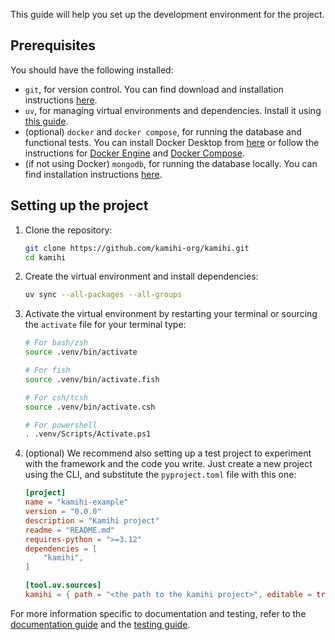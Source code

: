 This guide will help you set up the development environment for the project.

## Prerequisites

You should have the following installed:

- `git`, for version control. You can find download and installation instructions [here](https://git-scm.com/downloads).
- `uv`, for managing virtual environments and dependencies. Install it using [this guide](https://docs.astral.sh/uv/getting-started/installation/).
- (optional) `docker` and `docker compose`, for running the database and functional tests. You can install Docker Desktop from [here](https://docs.docker.com/desktop/) or follow the instructions for [Docker Engine](https://docs.docker.com/engine/install/) and [Docker Compose](https://docs.docker.com/compose/install/).
- (if not using Docker) `mongodb`, for running the database locally. You can find installation instructions [here](https://www.mongodb.com/docs/manual/installation/).

## Setting up the project

1. Clone the repository:
    ```bash
    git clone https://github.com/kamihi-org/kamihi.git
    cd kamihi
    ```
2. Create the virtual environment and install dependencies:
    ```bash
    uv sync --all-packages --all-groups
    ```
3. Activate the virtual environment by restarting your terminal or sourcing the `activate` file for your terminal type:
    ```bash
    # For bash/zsh
    source .venv/bin/activate

    # For fish
    source .venv/bin/activate.fish

    # For csh/tcsh
    source .venv/bin/activate.csh

    # For powershell
    . .venv/Scripts/Activate.ps1
    ```
4. (optional) We recommend also setting up a test project to experiment with the framework and the code you write. Just create a new project using the CLI, and substitute the `pyproject.toml` file with this one:
    ```toml
    [project]
    name = "kamihi-example"
    version = "0.0.0"
    description = "Kamihi project"
    readme = "README.md"
    requires-python = ">=3.12"
    dependencies = [
        "kamihi",
    ]

    [tool.uv.sources]
    kamihi = { path = "<the path to the kamihi project>", editable = true }
    ```

For more information specific to documentation and testing, refer to the [documentation guide](documentation.md) and the [testing guide](testing.md).
